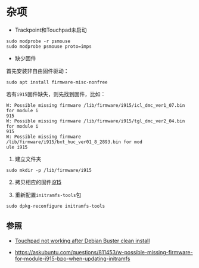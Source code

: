 # 杂项

- Trackpoint和Touchpad未启动

```
sudo modprobe -r psmouse
sudo modprobe psmouse proto=imps
```

- 缺少固件

首先安装非自由固件驱动：
```
sudo apt install firmware-misc-nonfree 
```

若有`i915`固件缺失，则先找到固件，比如：

```
W: Possible missing firmware /lib/firmware/i915/icl_dmc_ver1_07.bin for module i
915
W: Possible missing firmware /lib/firmware/i915/tgl_dmc_ver2_04.bin for module i
915
W: Possible missing firmware /lib/firmware/i915/bxt_huc_ver01_8_2893.bin for mod
ule i915
```

1. 建立文件夹
```
sudo mkdir -p /lib/firmware/i915
```

2. 拷贝相应的固件[i915](https://git.kernel.org/pub/scm/linux/kernel/git/firmware/linux-firmware.git/plain/i915)

3. 重新配置`initramfs-tools`包

```
sudo dpkg-reconfigure initramfs-tools
```

## 参照

- [Touchpad not working after Debian Buster clean install](https://www.reddit.com/r/debian/comments/compbe/touchpad_not_working_after_debian_buster_clean/)

- https://askubuntu.com/questions/811453/w-possible-missing-firmware-for-module-i915-bpo-when-updating-initramfs